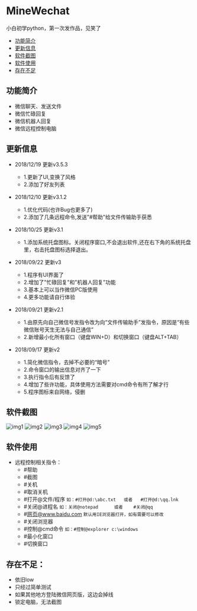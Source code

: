 # MineWechat
小白初学python，第一次发作品，见笑了
- [功能简介](#功能简介)
- [更新信息](#更新信息)
- [软件截图](#软件截图)
- [软件使用](#软件使用)
- [存在不足](#存在不足)


## 功能简介
- 微信聊天、发送文件
- 微信忙碌回复
- 微信机器人回复
- 微信远程控制电脑

## 更新信息

- 2018/12/19  更新v3.5.3
  - 1.更新了UI,变换了风格
  - 2.添加了好友列表

- 2018/12/10  更新v3.1.2
  - 1.优化代码(也许Bug也更多了)
  - 2.添加了几条远程命令,发送"#帮助"给文件传输助手获悉

- 2018/10/25  更新v3.1
  - 1.添加系统托盘图标。关闭程序窗口,不会退出软件,还在右下角的系统托盘里，右击托盘图标选择退出。

- 2018/09/22  更新v3
  - 1.程序有UI界面了
  - 2.增加了"忙碌回复"和"机器人回复"功能
  - 3.基本上可以当作微信PC版使用
  - 4.更多功能请自行体验

- 2018/09/21  更新v2.1
  - 1.由原先向自己微信号发指令改为向“文件传输助手”发指令，原因是“有些微信账号天生无法与自己通信”
  - 2.新增最小化所有窗口（键盘WIN+D）和切换窗口（键盘ALT+TAB）

- 2018/09/17  更新v2
  - 1.简化微信指令，去掉不必要的“暗号”
  - 2.命令窗口的输出信息对齐了一下
  - 3.执行指令后有反馈了
  - 4.增加了些许功能，具体使用方法需要对cmd命令有所了解才行
  - 5.程序图标来自网络，侵删

## 软件截图
![img1](https://attach.52pojie.cn/forum/201809/22/184703di1k77bc3wno713o.png)
![img2](https://attach.52pojie.cn/forum/201809/22/184703x8z1kwm12kzd0ftd.png)
![img3](https://attach.52pojie.cn/forum/201809/22/184702w55mgut3mt055td5.png)
![img4](https://attach.52pojie.cn/forum/201809/22/184829ned968o3f33m28z4.png)
![img5](https://attach.52pojie.cn/forum/201809/22/185625ch8ysripyiwveiyh.png)


## 软件使用
- 远程控制相关指令：
  -  #帮助
  -  #截图
  -  #关机
  -  #取消关机
  -  #打开@文件/程序                `如：#打开@d:\abc.txt   或者   #打开@d:\qq.lnk`
  -  #关闭@进程名                   `如：关闭@notepad      或者    #关闭@qq`
  -  #网页@www.baidu.com           `默认用IE浏览器打开，如有需要可以修改`
  -  #关闭浏览器
  -  #控制@cmd命令                  `如：#控制@explorer c:\windows`   
  -  #最小化窗口
  -  #切换窗口

## 存在不足：
  -  依旧low
  -  只经过简单测试
  -  如果其他地方登陆微信网页版，这边会掉线
  -  锁定电脑，无法截图


    
    
      

